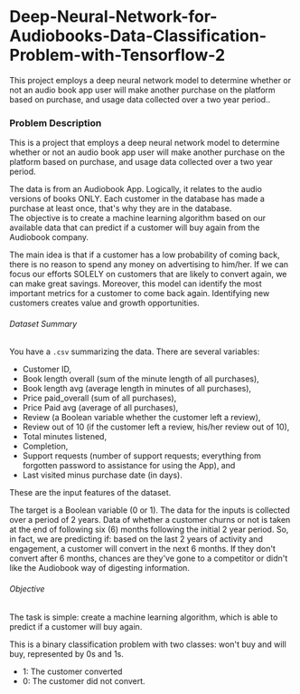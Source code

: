 # Deep-Neural-Network-for-Audiobooks-Data-Classification-Problem-with-Tensorflow-2

This project employs a deep neural network model to determine whether or not an audio book app user will make another purchase on the platform based on purchase, and usage data collected over a two year period..


### Problem Description
This is a project that employs a deep neural network model to determine whether or not an audio book app user will make another purchase on the platform based on purchase, and usage data collected over a two year period.

The data is from an Audiobook App. Logically, it relates to the audio versions of books ONLY. Each customer in the database has made a purchase at least once, that's why they are in the database.  
The objective is to create a machine learning algorithm based on our available data that can predict if a customer will buy again from the Audiobook company.

The main idea is that if a customer has a low probability of coming back, there is no reason to spend any money on advertising to him/her. If we can focus our efforts SOLELY on customers that are likely to convert again, we can make great savings. Moreover, this model can identify the most important metrics for a customer to come back again. Identifying new customers creates value and growth opportunities.

###### Dataset Summary
You have a `.csv` summarizing the data. There are several variables: 
- Customer ID,
- Book length overall (sum of the minute length of all purchases), 
- Book length avg (average length in minutes of all purchases),
- Price paid_overall (sum of all purchases), 
- Price Paid avg (average of all purchases), 
- Review (a Boolean variable whether the customer left a review), 
- Review out of 10 (if the customer left a review, his/her review out of 10), 
- Total minutes listened, 
- Completion, 
- Support requests (number of support requests; everything from forgotten password to assistance for using the App), and 
- Last visited minus purchase date (in days).

These are the input features of the dataset.

The target is a Boolean variable (0 or 1). The data for the inputs is collected over a period of 2 years. Data of whether a customer churns or not is taken at the end of following six (6) months following the initial 2 year period.
So, in fact, we are predicting if: based on the last 2 years of activity and engagement, a customer will convert in the next 6 months. If they don't convert after 6 months, chances are they've gone to a competitor or didn't like the Audiobook way of digesting information.

###### Objective
The task is simple: create a machine learning algorithm, which is able to predict if a customer will buy again.

This is a binary classification problem with two classes: won't buy and will buy, represented by 0s and 1s.
- 1: The customer converted
- 0: The customer did not convert.
